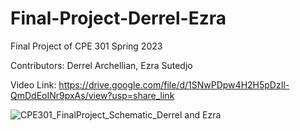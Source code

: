 # Final-Project-Derrel-Ezra
Final Project of CPE 301 Spring 2023

Contributors: Derrel Archellian, Ezra Sutedjo

Video Link: https://drive.google.com/file/d/1SNwPDpw4H2H5pDzIl-QmDdEoINr9pxAs/view?usp=share_link

![CPE301_FinalProject_Schematic_Derrel and Ezra](https://github.com/CPE301-FinalProject-Derrel-Ezra/Final-Project-Derrel-Ezra/assets/112603908/2e9d9cde-cd3e-442a-bceb-5766886aa984)
